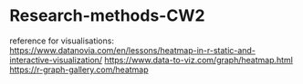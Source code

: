# Research-methods-CW2

reference for visualisations:
https://www.datanovia.com/en/lessons/heatmap-in-r-static-and-interactive-visualization/
https://www.data-to-viz.com/graph/heatmap.html
https://r-graph-gallery.com/heatmap
